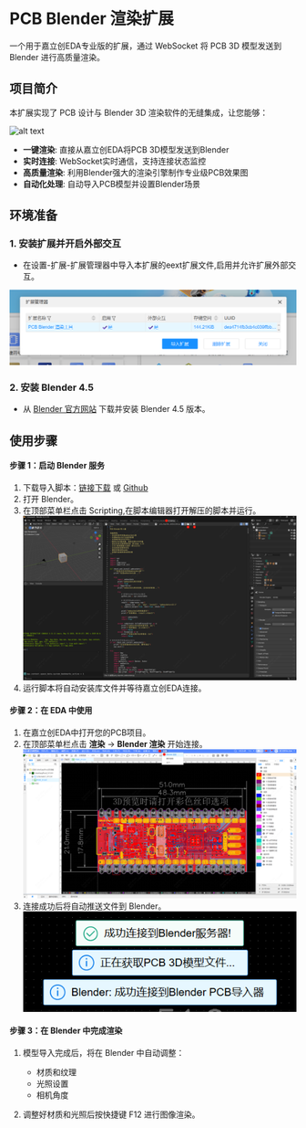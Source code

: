 # PCB Blender 渲染扩展

一个用于嘉立创EDA专业版的扩展，通过 WebSocket 将 PCB 3D 模型发送到 Blender 进行高质量渲染。

## 项目简介

本扩展实现了 PCB 设计与 Blender 3D 渲染软件的无缝集成，让您能够：

![alt text](images/0.gif)

- **一键渲染**: 直接从嘉立创EDA将PCB 3D模型发送到Blender
- **实时连接**: WebSocket实时通信，支持连接状态监控
- **高质量渲染**: 利用Blender强大的渲染引擎制作专业级PCB效果图
- **自动化处理**: 自动导入PCB模型并设置Blender场景

## 环境准备

### 1. 安装扩展并开启外部交互

- 在设置-扩展-扩展管理器中导入本扩展的eext扩展文件,启用并允许扩展外部交互。

![图 0](images/1.png)  

### 2. 安装 Blender 4.5 

- 从 [Blender 官方网站](https://www.blender.org/download/) 下载并安装 Blender 4.5 版本。

## 使用步骤

#### 步骤 1：启动 Blender 服务

1. 下载导入脚本：[链接下载](https://internal-api-drive-stream.feishu.cn/space/api/box/stream/download/all/MZ4JbRQ9NomCqHx0NHpcNLdvnJc/?mount_node_token=Bxm9doIa5oFyBVx6O1FckYmInnf&mount_point=docx_file) 或  [Github](https://github.com/easyeda/eext-pcb-render-with-blender/blob/main/script/pcb_importer_websocket.py)
2. 打开 Blender。
3. 在顶部菜单栏点击 Scripting,在脚本编辑器打开解压的脚本并运行。
   ![alt text](images/2.png)
4. 运行脚本将自动安装库文件并等待嘉立创EDA连接。
   
#### 步骤 2：在 EDA 中使用

1. 在嘉立创EDA中打开您的PCB项目。
2. 在顶部菜单栏点击 **渲染** → **Blender 渲染** 开始连接。
   ![alt text](images/3.png)
3. 连接成功后将自动推送文件到 Blender。
   ![alt text](images/4.png)

#### 步骤 3：在 Blender 中完成渲染

1. 模型导入完成后，将在 Blender 中自动调整：
   - 材质和纹理
   - 光照设置
   - 相机角度
  
2. 调整好材质和光照后按快捷键 F12 进行图像渲染。

